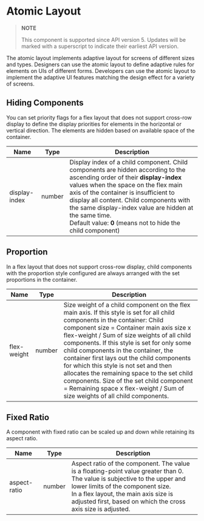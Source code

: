 # Atomic Layout

>  **NOTE**
>
>  This component is supported since API version 5. Updates will be marked with a superscript to indicate their earliest API version.

The atomic layout implements adaptive layout for screens of different sizes and types. Designers can use the atomic layout to define adaptive rules for elements on UIs of different forms. Developers can use the atomic layout to implement the adaptive UI features matching the design effect for a variety of screens.

## Hiding Components

You can set priority flags for a flex layout that does not support cross-row display to define the display priorities for elements in the horizontal or vertical direction. The elements are hidden based on available space of the container.

| Name | Type| Description|
| -------- | -------- | -------- |
| display-index | number | Display index of a child component. Child components are hidden according to the ascending order of their **display-index** values when the space on the flex main axis of the container is insufficient to display all content. Child components with the same display-index value are hidden at the same time.<br>Default value: **0** (means not to hide the child component)|


## Proportion

In a flex layout that does not support cross-row display, child components with the proportion style configured are always arranged with the set proportions in the container.

| Name | Type| Description|
| -------- | -------- | -------- |
| flex-weight | number | Size weight of a child component on the flex main axis. If this style is set for all child components in the container: Child component size = Container main axis size x flex-weight / Sum of size weights of all child components. If this style is set for only some child components in the container, the container first lays out the child components for which this style is not set and then allocates the remaining space to the set child components. Size of the set child component = Remaining space x flex-weight / Sum of size weights of all child components.|


## Fixed Ratio

A component with fixed ratio can be scaled up and down while retaining its aspect ratio.

| Name | Type| Description|
| -------- | -------- | -------- |
| aspect-ratio | number | Aspect ratio of the component. The value is a floating-point value greater than 0.<br>The value is subjective to the upper and lower limits of the component size.<br>In a flex layout, the main axis size is adjusted first, based on which the cross axis size is adjusted.|
